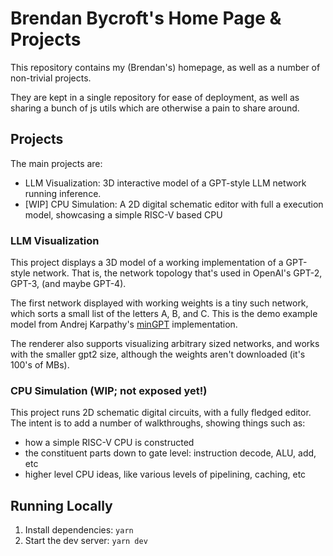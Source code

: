 
# Brendan Bycroft's Home Page & Projects

This repository contains my (Brendan's) homepage, as well as a number of non-trivial projects.

They are kept in a single repository for ease of deployment, as well as sharing a bunch of js utils
which are otherwise a pain to share around.

## Projects

The main projects are:
* LLM Visualization: 3D interactive model of a GPT-style LLM network running inference.
* [WIP] CPU Simulation: A 2D digital schematic editor with full a execution model, showcasing a simple
  RISC-V based CPU

### LLM Visualization

This project displays a 3D model of a working implementation of a GPT-style network. That
is, the network topology that's used in OpenAI's GPT-2, GPT-3, (and maybe GPT-4).

The first network displayed with working weights is a tiny such network, which sorts a small list
of the letters A, B, and C. This is the demo example model from Andrej Karpathy's
[minGPT](https://github.com/karpathy/minGPT) implementation.

The renderer also supports visualizing arbitrary sized networks, and works with the smaller gpt2
size, although the weights aren't downloaded (it's 100's of MBs).

### CPU Simulation (WIP; not exposed yet!)

This project runs 2D schematic digital circuits, with a fully fledged editor. The intent is to
add a number of walkthroughs, showing things such as:
  * how a simple RISC-V CPU is constructed
  * the constituent parts down to gate level: instruction decode, ALU, add, etc
  * higher level CPU ideas, like various levels of pipelining, caching, etc

## Running Locally

1. Install dependencies: `yarn`
1. Start the dev server: `yarn dev`
